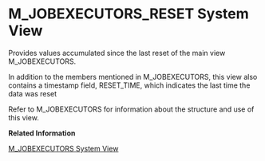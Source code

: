 <!-- loiod20dec6dd29510149862f17914eb8fc9 -->

# M\_JOBEXECUTORS\_RESET System View

Provides values accumulated since the last reset of the main view M\_JOBEXECUTORS.



In addition to the members mentioned in M\_JOBEXECUTORS, this view also contains a timestamp field, RESET\_TIME, which indicates the last time the data was reset

Refer to M\_JOBEXECUTORS for information about the structure and use of this view.

**Related Information**  


[M\_JOBEXECUTORS System View](m-jobexecutors-system-view-d20da56.md "Provides job executor statistics.")


